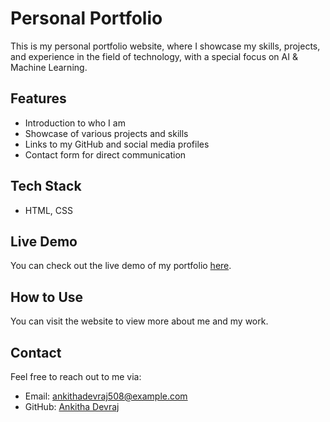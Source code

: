 # Personal Portfolio

This is my personal portfolio website, where I showcase my skills, projects, and experience in the field of technology, with a special focus on AI & Machine Learning.

## Features
- Introduction to who I am
- Showcase of various projects and skills
- Links to my GitHub and social media profiles
- Contact form for direct communication

## Tech Stack
- HTML, CSS

## Live Demo
You can check out the live demo of my portfolio [here](https://ankithadevraj.github.io/Portfolio/).

## How to Use
You can visit the website to view more about me and my work.

## Contact
Feel free to reach out to me via:
- Email: ankithadevraj508@example.com
- GitHub: [Ankitha Devraj](https://github.com/Ankithadevraj)
